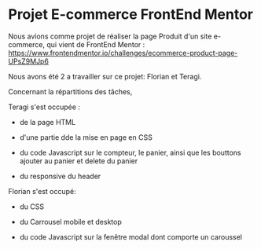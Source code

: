 # Projet E-commerce FrontEnd Mentor
Nous avions comme projet de réaliser la page Produit d'un site e-commerce, qui vient de FrontEnd Mentor :
https://www.frontendmentor.io/challenges/ecommerce-product-page-UPsZ9MJp6

Nous avons été 2 a travailler sur ce projet: Florian et Teragi.

Concernant la répartitions des tâches, 

Teragi s'est occupée :   

* de la page HTML 

* d'une partie dde la mise en page en CSS 

* du code Javascript sur le compteur, le panier, ainsi que les bouttons ajouter au panier et delete du panier

* du responsive du header

Florian s'est occupé:   

* du CSS

* du Carrousel mobile et desktop

* du code Javascript sur la fenêtre modal dont comporte un caroussel 
